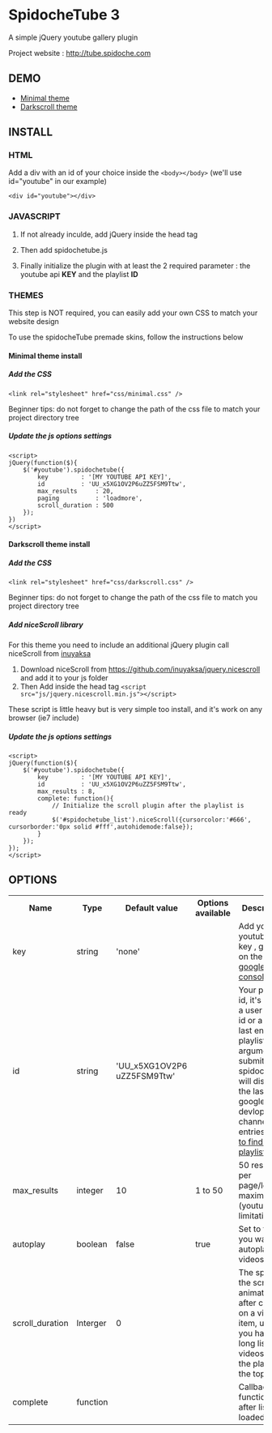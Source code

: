 # SpidocheTube 3
A simple jQuery youtube gallery plugin

Project website : http://tube.spidoche.com

## DEMO

*   [Minimal theme](http://tube.spidoche.com/demo/minimal/minimal.html)
*   [Darkscroll theme](http://tube.spidoche.com/demo/darkscroll/darkscroll.html)

## INSTALL

### HTML

Add a div with an id of your choice inside the `<body></body>` (we'll use id="youtube" in our example)

    <div id="youtube"></div>

### JAVASCRIPT

1.  If not already inculde, add jQuery inside the head tag
2.  Then add spidochetube.js 
3.  Finally initialize the plugin with at least the 2 required parameter : the youtube api **KEY** and the playlist **ID**

    <script src="https://ajax.googleapis.com/ajax/libs/jquery/1.9.0/jquery.min.js"></script>
    <script src="js/jquery.spidochetube.js"></script>
    <script>
    jQuery(function($){
        $('#youtube').spidochetube({
            key         : '[MY YOUTUBE API KEY]',
            id          : 'UU_x5XG1OV2P6uZZ5FSM9Ttw',
        });
    })
    </script>

### THEMES

This step is NOT required, you can easily add your own CSS to match your website design

To use the spidocheTube premade skins, follow the instructions below

#### Minimal theme install

##### Add the CSS

    <link rel="stylesheet" href="css/minimal.css" />

Beginner tips: do not forget to change the path of the css file to match your project directory tree

##### Update the js options settings

    <script>
    jQuery(function($){
        $('#youtube').spidochetube({
            key         : '[MY YOUTUBE API KEY]',
            id          : 'UU_x5XG1OV2P6uZZ5FSM9Ttw',
            max_results     : 20,
            paging          : 'loadmore',
            scroll_duration : 500
        });
    })
    </script>

#### Darkscroll theme install

##### Add the CSS

    <link rel="stylesheet" href="css/darkscroll.css" />

Beginner tips: do not forget to change the path of the css file to match you project directory tree

##### Add niceScroll library

For this theme you need to include an additional jQuery plugin call niceScroll from [inuyaksa](http://nicescroll.areaaperta.com/)

1.  Download niceScroll from https://github.com/inuyaksa/jquery.nicescroll and add it to your js folder
2.  Then Add inside the head tag `<script src="js/jquery.nicescroll.min.js"></script>`

These script is little heavy but is very simple too install, and it's work on any browser (ie7 include)

##### Update the js options settings

    <script>
    jQuery(function($){
        $('#youtube').spidochetube({
            key         : '[MY YOUTUBE API KEY]',
            id          : 'UU_x5XG1OV2P6uZZ5FSM9Ttw',
            max_results : 8,
            complete: function(){
                // Initialize the scroll plugin after the playlist is ready
                $('#spidochetube_list').niceScroll({cursorcolor:'#666', cursorborder:'0px solid #fff',autohidemode:false});
            }
        });
    });
    </script>

## OPTIONS

<table class="api">

<tbody>

<tr>

<th class="option">Name</th>
<th class="type">Type</th>
<th class="parameter">Default value</th>
<th class="example">Options available</th>
<th class="description">Description</th>

</tr>

<tr>

<td>key</td>
<td>string</td>
<td>'none'</td>
<td>&nbsp;</td>
<td>Add your youtube API key , get one on the <a href="https://console.developers.google.com">google dev console</a></td>

</tr>

<tr class="playlist_id">

<td>id</td>
<td>string</td>
<td>'UU_x5XG1OV2P6
uZZ5FSM9Ttw'</td>
<td>&nbsp;</td>
<td>
Your playlist id, it's can be a user playist id or a user last entries playlist
if no argument submit spidochetube will display the last google devlopper channel entries
<a href="https://www.youtube.com/watch?v=oRGEOtcZc0o">How to find a playlist id?</a>
</td>
</tr>

<tr>
<td>max_results</td>
<td>integer</td>
<td>10</td>
<td>1 to 50</td>
<td>50 results per page/load maximum (youtube api limitation)</td>
</tr>

<tr>
<td>autoplay</td>
<td>boolean</td>
<td>false</td>
<td>true</td>
<td>Set to true if you want to autoplay the videos</td>
</tr>

<tr>
<td>scroll_duration</td>
<td>Interger</td>
<td>0</td>
<td>&nbsp;</td>
<td>The speed of the scroll animation after clicking on a video item, useful if you have a long list on videos and the player on the top</td>
</tr>

<tr>
<td>complete</td>
<td>function</td>
<td>&nbsp;</td>
<td>&nbsp;</td>
<td>Callback function fire after list is loaded</td>
</tr>

</tbody>

</table>
